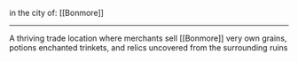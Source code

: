in the city of: [[Bonmore]]

---

A thriving trade location where merchants sell [[Bonmore]] very own grains, potions enchanted trinkets, and relics uncovered from the surrounding ruins